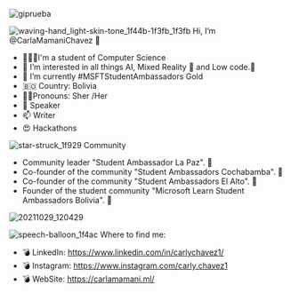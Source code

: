 
![giprueba](https://user-images.githubusercontent.com/66276312/156309630-25393ed6-9ba1-4f91-b0c7-afb84b8090de.gif)

![waving-hand_light-skin-tone_1f44b-1f3fb_1f3fb](https://user-images.githubusercontent.com/66276312/156313699-fac8a08f-a803-4387-a911-f2b5644929c9.png)
 Hi, I’m @CarlaMamaniChavez 🚀
 
- 👩🏼‍💻I'm a student of Computer Science 
- 👀 I’m interested in all things AI, Mixed Reality 🥽 and Low code.🦾
- 🌱 I’m currently #MSFTStudentAmbassadors Gold
- 🇧🇴 Country: Bolivia
- 🙋‍♀️Pronouns: Sher /Her
- 💞️ Speaker
- 📫 Writer
- 😍 Hackathons

![star-struck_1f929](https://user-images.githubusercontent.com/66276312/156313568-3afb93f0-b61f-488c-a2c2-1a4d37d29445.png)
Community
- Community leader "Student Ambassador La Paz". 🥳
-  Co-founder of the community "Student Ambassadors Cochabamba". 🥳
-  Co-founder of the community "Student Ambassadors El Alto". 🥳
-  Founder of the student community "Microsoft Learn Student Ambassadors Bolivia". 🥳

![20211029_120429](https://user-images.githubusercontent.com/66276312/156311841-3e48427c-27c0-4341-b547-e3bde1e5c9d1.jpg)

![speech-balloon_1f4ac](https://user-images.githubusercontent.com/66276312/156313761-c3450b00-6b50-4eac-b422-dcda9593e66c.png)
 Where to find me:
- 💣 LinkedIn: https://www.linkedin.com/in/carlychavez1/ 
- 💣 Instagram: https://www.instagram.com/carly.chavez1
- 💣 WebSite: https://carlamamani.ml/ 
<!---
CarlaMamaniChavez/CarlaMamaniChavez is a ✨ special ✨ repository because its `README.md` (this file) appears on your GitHub profile.
You can click the Preview link to take a look at your changes.
--->
